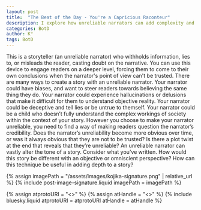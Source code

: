 ```yaml
---
layout: post
title:  "The Beat of the Day - You're a Capricious Raconteur"
description: I explore how unreliable narrators can add complexity and intrigue to storytelling by deliberately misleading or withholding information from readers. Whether through personal bias, mental instability, deception, or limited understanding, these narrators force readers to question the narrative's credibility and draw their own conclusions. I examine how this technique fundamentally alters a story's tone compared to using objective or omniscient perspectives, creating deeper engagement through uncertainty.
categories: BotD
author: K°
tags: BotD
---
```


This is a storyteller (an unreliable narrator) who withholds information, lies to, or misleads the reader, casting doubt on the narrative. You can use this device to engage readers on a deeper level, forcing them to come to their own conclusions when the narrator's point of view can't be trusted. There are many ways to create a story with an unreliable narrator. Your narrator could have biases, and want to steer readers towards believing the same thing they do. Your narrator could experience hallucinations or delusions that make it difficult for them to understand objective reality. Your narrator could be deceptive and tell lies or be untrue to themself. Your narrator could be a child who doesn’t fully understand the complex workings of society within the context of your story. However you choose to make your narrator unreliable, you need to find a way of making readers question the narrator’s credibility. Does the narrator’s unreliability become more obvious over time, or was it always obvious that they are not to be trusted? Is there a plot twist at the end that reveals that they’re unreliable? An unreliable narrator can vastly alter the tone of a story. Consider what you’ve written. How would this story be different with an objective or omniscient perspective? How can this technique be useful in adding depth to a story?

<!-- signature -->
{% assign imagePath = "/assets/images/kojika-signature.png" | relative_url %}
{% include post-image-signature.liquid imagePath = imagePath %}

<!-- comments -->
{% assign atprotoURI = "<<atprotoURI>>" %}
{% assign atHandle = "<<atHandle>>" %}
{% include bluesky.liquid atprotoURI = atprotoURI atHandle = atHandle %}